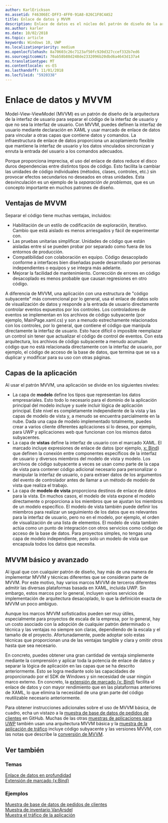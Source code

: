 ```yaml
---
author: KarlErickson
ms.assetid: F46306EC-DFF3-4FF0-91A8-826C1F8C4A52
title: Enlace de datos y MVVM
description: Enlace de datos es el núcleo del patrón de diseño de la arquitectura de la interfaz de usuario de Model-View-ViewModel (MVVM) y permite imprecisa entre el código de la interfaz de usuario y que no sea la interfaz de usuario.
ms.author: karler
ms.date: 10/02/2018
ms.topic: article
keywords: Windows 10, UWP
ms.localizationpriority: medium
ms.openlocfilehash: 8a70603c26c7123af50fc920d327ccef332b7ed6
ms.sourcegitcommit: 70ab58b88d248de2332096b20dbd6a4643d137a4
ms.translationtype: MT
ms.contentlocale: es-ES
ms.lasthandoff: 11/01/2018
ms.locfileid: "5920338"
---
```

# <a name="data-binding-and-mvvm"></a>Enlace de datos y MVVM

Model-View-ViewModel (MVVM) es un patrón de diseño de la arquitectura de la interfaz de usuario para separar el código de la interfaz de usuario y que no sea la interfaz de usuario. Con MVVM, puedes definen la interfaz de usuario mediante declaración en XAML y usar marcado de enlace de datos para vincular a otras capas que contiene datos y comandos. La infraestructura de enlace de datos proporciona un acoplamiento flexible que mantiene la interfaz de usuario y los datos vinculados sincronizan y enruta la entrada del usuario a los comandos adecuados. 

Porque proporciona imprecisa, el uso del enlace de datos reduce el disco duros dependencias entre distintos tipos de código. Esto facilita la cambiar las unidades de código individuales (métodos, clases, controles, etc.) sin provocar efectos secundarios no deseados en otras unidades. Esta desvinculación es un ejemplo de la *separación de problemas*, que es un concepto importante en muchos patrones de diseño. 

## <a name="benefits-of-mvvm"></a>Ventajas de MVVM

Separar el código tiene muchas ventajas, incluidos:

* Habilitación de un estilo de codificación de exploración, iterativo. Cambio que está aislado es menos arriesgados y fácil de experimentar con.
* Las pruebas unitarias simplificar. Unidades de código que están aisladas entre sí se pueden probar por separado como fuera de los entornos de producción.
* Compatibilidad con colaboración en equipo. Código desacoplado conforme a interfaces bien diseñadas puede desarrollado por personas independientes o equipos y se integra más adelante.
* Mejorar la facilidad de mantenimiento. Corrección de errores en código desacoplado es menos probable que causan regresiones en otro código.

A diferencia de MVVM, una aplicación con una estructura de "código subyacente" más convencional por lo general, usa el enlace de datos solo de visualización de datos y responde a la entrada de usuario directamente controlar eventos expuestos por los controles. Los controladores de eventos se implementan en los archivos de código subyacente (por ejemplo, MainPage.xaml.cs) y son a menudo estrechamente relacionados con los controles, por lo general, que contiene el código que manipula directamente la interfaz de usuario. Esto hace difícil o imposible reemplazar un control sin tener que actualizar el código de control de eventos. Con esta arquitectura, los archivos de código subyacente a menudo acumulan código que no está relacionada directamente con la interfaz de usuario, por ejemplo, el código de acceso de la base de datos, que termina que se va a duplicar y modificar para su uso con otras páginas.

## <a name="app-layers"></a>Capas de la aplicación

Al usar el patrón MVVM, una aplicación se divide en los siguientes niveles:

* La capa de **modelo** define los tipos que representan los datos empresariales. Esto todo lo necesario para el dominio de la aplicación principal del modelo incluye y suele incluir lógica de aplicación principal. Este nivel es completamente independiente de la vista y las capas de modelo de vista y, a menudo se encuentra parcialmente en la nube. Dada una capa de modelo implementado totalmente, puedes crear a varios cliente diferentes aplicaciones si lo desea, por ejemplo, para UWP y aplicaciones web que funcionan con los mismos datos subyacentes.
* La capa de **vistas** define la interfaz de usuario con el marcado XAML. El marcado incluye expresiones de enlace de datos (por ejemplo, [x: Bind](https://docs.microsoft.com/windows/uwp/xaml-platform/x-bind-markup-extension)) que definen la conexión entre componentes específicos de la interfaz de usuario y diversos miembros del modelo de vista y modelo. Los archivos de código subyacente a veces se usan como parte de la capa de vista para contener código adicional necesario para personalizar o manipular la interfaz de usuario, o para extraer datos de los argumentos del evento de controlador antes de llamar a un método de modelo de vista que realiza el trabajo. 
* La capa de **modelo de vista** proporciona destinos de enlace de datos para la vista. En muchos casos, el modelo de vista expone el modelo directamente o proporciona a los miembros que se ajustan los miembros de un modelo específico. El modelo de vista también puede definir los miembros para realizar un seguimiento de los datos que es relevantes para la interfaz de usuario, pero no en el modelo, por ejemplo, el orden de visualización de una lista de elementos. El modelo de vista también actúa como un punto de integración con otros servicios como código de acceso de la base de datos. Para proyectos simples, no tengas una capa de modelo independiente, pero solo un modelo de vista que encapsula todos los datos que necesita. 

## <a name="basic-and-advanced-mvvm"></a>MVVM básico y avanzado

Al igual que con cualquier patrón de diseño, hay más de una manera de implementar MVVM y técnicas diferentes que se consideran parte de MVVM. Por este motivo, hay varios marcos MVVM de terceros diferentes admitir las diversas plataformas basada en XAML, incluida UWP. Sin embargo, estos marcos por lo general, incluyen varios servicios de implementación de arquitectura desacoplado, lo que la definición exacta de MVVM un poco ambiguo. 

Aunque los marcos MVVM sofisticados pueden ser muy útiles, especialmente para proyectos de escala de la empresa, por lo general, hay un costo asociado con la adopción de cualquier patrón determinado o técnica y las ventajas no siempre son claras, dependiendo de la escala y el tamaño de el proyecto. Afortunadamente, puede adoptar solo estas técnicas que proporcionan una de las ventajas tangible y clara y omitir otros hasta que sea necesario. 

En concreto, puedes obtener una gran cantidad de ventaja simplemente mediante la comprensión y aplicar toda la potencia de enlace de datos y separar la lógica de aplicación en las capas que se ha descrito anteriormente. Esto se logra mediante solo las capacidades de proporcionado por el SDK de Windows y sin necesidad de usar ningún marco externo. En concreto, la [extensión de marcado {x: Bind}](https://docs.microsoft.com/windows/uwp/xaml-platform/x-bind-markup-extension) facilita el enlace de datos y con mayor rendimiento que en las plataformas anteriores de XAML, lo que elimina la necesidad de una gran parte del código reutilizable necesario anteriormente.

Para obtener instrucciones adicionales sobre el uso de MVVM básica, de cuadro, echa un vistazo a la [muestra de base de datos de pedidos de clientes](https://github.com/Microsoft/Windows-appsample-customers-orders-database) en GitHub. Muchas de las otras [muestras de aplicaciones para UWP](https://github.com/Microsoft?q=windows-appsample
) también usan una arquitectura MVVM básica y la [muestra de la aplicación de tráfico](https://github.com/Microsoft/Windows-appsample-trafficapp) incluye código subyacente y las versiones MVVM, con las notas que describe la [conversión de MVVM](https://github.com/Microsoft/Windows-appsample-trafficapp/blob/MVVM/MVVM.md). 

## <a name="see-also"></a>Ver también

### <a name="topics"></a>Temas

[Enlace de datos en profundidad](https://docs.microsoft.com/windows/uwp/data-binding/data-binding-in-depth)  
[Extensión de marcado {x:Bind}](https://docs.microsoft.com/windows/uwp/xaml-platform/x-bind-markup-extension)  

### <a name="samples"></a>Ejemplos

[Muestra de base de datos de pedidos de clientes](https://github.com/Microsoft/Windows-appsample-customers-orders-database)  
[Muestra de inventario VanArsdel](https://github.com/Microsoft/InventorySample)  
[Muestra el tráfico de la aplicación](https://github.com/Microsoft/Windows-appsample-trafficapp)  
